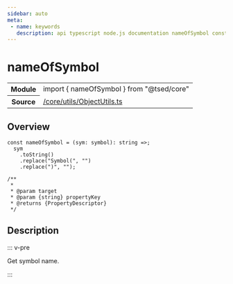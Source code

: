 ```yaml
---
sidebar: auto
meta:
 - name: keywords
   description: api typescript node.js documentation nameOfSymbol const
---
```

# nameOfSymbol <Badge text="Constant" type="const"/>
<!-- Summary -->
<section class="symbol-info"><table class="is-full-width"><tbody><tr><th>Module</th><td><div class="lang-typescript"><span class="token keyword">import</span> { nameOfSymbol }&nbsp;<span class="token keyword">from</span>&nbsp;<span class="token string">"@tsed/core"</span></div></td></tr><tr><th>Source</th><td><a href="https://github.com/Romakita/ts-express-decorators/blob/v4.30.1/src//core/utils/ObjectUtils.ts#L0-L0">/core/utils/ObjectUtils.ts</a></td></tr></tbody></table></section>

<!-- Overview -->
## Overview


<pre><code class="typescript-lang "><span class="token keyword">const</span> nameOfSymbol<span class="token punctuation"> = </span><span class="token punctuation">(</span>sym<span class="token punctuation">:</span> symbol<span class="token punctuation">)</span><span class="token punctuation">:</span> <span class="token keyword">string</span> =&gt<span class="token punctuation">;</span>
  sym
    .<span class="token function">toString</span><span class="token punctuation">(</span><span class="token punctuation">)</span>
    .<span class="token function">replace</span><span class="token punctuation">(</span>"<span class="token function">Symbol</span><span class="token punctuation">(</span>"<span class="token punctuation">,</span> ""<span class="token punctuation">)</span>
    .<span class="token function">replace</span><span class="token punctuation">(</span>"<span class="token punctuation">)</span>"<span class="token punctuation">,</span> ""<span class="token punctuation">)</span><span class="token punctuation">;</span>

/**
 *
 * @param target
 * @param <span class="token punctuation">{</span><span class="token keyword">string</span><span class="token punctuation">}</span> propertyKey
 * @returns <span class="token punctuation">{</span>PropertyDescriptor<span class="token punctuation">}</span>
 */</code></pre>



<!-- Description -->
## Description

::: v-pre

Get symbol name.

:::